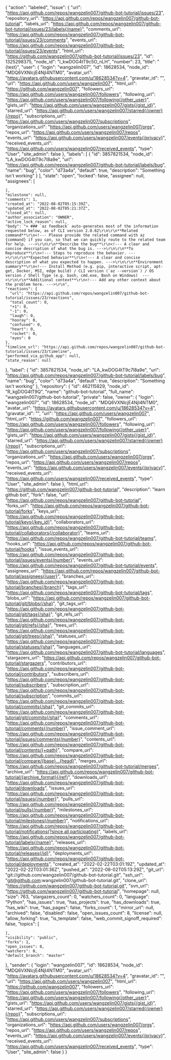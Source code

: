 {
  "action": "labeled",
  "issue": {
    "url": "https://api.github.com/repos/wangzelin007/github-bot-tutorial/issues/23",
    "repository_url": "https://api.github.com/repos/wangzelin007/github-bot-tutorial",
    "labels_url": "https://api.github.com/repos/wangzelin007/github-bot-tutorial/issues/23/labels{/name}",
    "comments_url": "https://api.github.com/repos/wangzelin007/github-bot-tutorial/issues/23/comments",
    "events_url": "https://api.github.com/repos/wangzelin007/github-bot-tutorial/issues/23/events",
    "html_url": "https://github.com/wangzelin007/github-bot-tutorial/issues/23",
    "id": 1325298375,
    "node_id": "I_kwDOG4tT9c5O_nLH",
    "number": 23,
    "title": "{test}",
    "user": {
      "login": "wangzelin007",
      "id": 18628534,
      "node_id": "MDQ6VXNlcjE4NjI4NTM0",
      "avatar_url": "https://avatars.githubusercontent.com/u/18628534?v=4",
      "gravatar_id": "",
      "url": "https://api.github.com/users/wangzelin007",
      "html_url": "https://github.com/wangzelin007",
      "followers_url": "https://api.github.com/users/wangzelin007/followers",
      "following_url": "https://api.github.com/users/wangzelin007/following{/other_user}",
      "gists_url": "https://api.github.com/users/wangzelin007/gists{/gist_id}",
      "starred_url": "https://api.github.com/users/wangzelin007/starred{/owner}{/repo}",
      "subscriptions_url": "https://api.github.com/users/wangzelin007/subscriptions",
      "organizations_url": "https://api.github.com/users/wangzelin007/orgs",
      "repos_url": "https://api.github.com/users/wangzelin007/repos",
      "events_url": "https://api.github.com/users/wangzelin007/events{/privacy}",
      "received_events_url": "https://api.github.com/users/wangzelin007/received_events",
      "type": "User",
      "site_admin": false
    },
    "labels": [
      {
        "id": 3857821534,
        "node_id": "LA_kwDOG4tT9c7l8a9e",
        "url": "https://api.github.com/repos/wangzelin007/github-bot-tutorial/labels/bug",
        "name": "bug",
        "color": "d73a4a",
        "default": true,
        "description": "Something isn't working"
      }
    ],
    "state": "open",
    "locked": false,
    "assignee": null,
    "assignees": [

    ],
    "milestone": null,
    "comments": 1,
    "created_at": "2022-08-02T05:15:39Z",
    "updated_at": "2022-08-02T05:21:37Z",
    "closed_at": null,
    "author_association": "OWNER",
    "active_lock_reason": null,
    "body": "> ### `az feedback` auto-generates most of the information requested below, as of CLI version 2.0.62\r\n\r\n**Related command**\r\n<!--- Please provide the related command with az {command} if you can, so that we can quickly route to the related team for help. --->\r\n\r\n**Describe the bug**\r\n<!--- A clear and concise description of what the bug is. --->\r\n\r\n**To Reproduce**\r\n<!--- Steps to reproduce the behavior. --->\r\n\r\n**Expected behavior**\r\n<!--- A clear and concise description of what you expected to happen. --->\r\n\r\n**Environment summary**\r\n<!--- Install Method (e.g. pip, interactive script, apt-get, Docker, MSI, edge build) / CLI version (`az --version`) / OS version / Shell Type (e.g. bash, cmd.exe, Bash on Windows)  --->\r\n\r\n**Additional context**\r\n<!--- Add any other context about the problem here. --->\r\n",
    "reactions": {
      "url": "https://api.github.com/repos/wangzelin007/github-bot-tutorial/issues/23/reactions",
      "total_count": 0,
      "+1": 0,
      "-1": 0,
      "laugh": 0,
      "hooray": 0,
      "confused": 0,
      "heart": 0,
      "rocket": 0,
      "eyes": 0
    },
    "timeline_url": "https://api.github.com/repos/wangzelin007/github-bot-tutorial/issues/23/timeline",
    "performed_via_github_app": null,
    "state_reason": null
  },
  "label": {
    "id": 3857821534,
    "node_id": "LA_kwDOG4tT9c7l8a9e",
    "url": "https://api.github.com/repos/wangzelin007/github-bot-tutorial/labels/bug",
    "name": "bug",
    "color": "d73a4a",
    "default": true,
    "description": "Something isn't working"
  },
  "repository": {
    "id": 462115829,
    "node_id": "R_kgDOG4tT9Q",
    "name": "github-bot-tutorial",
    "full_name": "wangzelin007/github-bot-tutorial",
    "private": false,
    "owner": {
      "login": "wangzelin007",
      "id": 18628534,
      "node_id": "MDQ6VXNlcjE4NjI4NTM0",
      "avatar_url": "https://avatars.githubusercontent.com/u/18628534?v=4",
      "gravatar_id": "",
      "url": "https://api.github.com/users/wangzelin007",
      "html_url": "https://github.com/wangzelin007",
      "followers_url": "https://api.github.com/users/wangzelin007/followers",
      "following_url": "https://api.github.com/users/wangzelin007/following{/other_user}",
      "gists_url": "https://api.github.com/users/wangzelin007/gists{/gist_id}",
      "starred_url": "https://api.github.com/users/wangzelin007/starred{/owner}{/repo}",
      "subscriptions_url": "https://api.github.com/users/wangzelin007/subscriptions",
      "organizations_url": "https://api.github.com/users/wangzelin007/orgs",
      "repos_url": "https://api.github.com/users/wangzelin007/repos",
      "events_url": "https://api.github.com/users/wangzelin007/events{/privacy}",
      "received_events_url": "https://api.github.com/users/wangzelin007/received_events",
      "type": "User",
      "site_admin": false
    },
    "html_url": "https://github.com/wangzelin007/github-bot-tutorial",
    "description": "learn github bot",
    "fork": false,
    "url": "https://api.github.com/repos/wangzelin007/github-bot-tutorial",
    "forks_url": "https://api.github.com/repos/wangzelin007/github-bot-tutorial/forks",
    "keys_url": "https://api.github.com/repos/wangzelin007/github-bot-tutorial/keys{/key_id}",
    "collaborators_url": "https://api.github.com/repos/wangzelin007/github-bot-tutorial/collaborators{/collaborator}",
    "teams_url": "https://api.github.com/repos/wangzelin007/github-bot-tutorial/teams",
    "hooks_url": "https://api.github.com/repos/wangzelin007/github-bot-tutorial/hooks",
    "issue_events_url": "https://api.github.com/repos/wangzelin007/github-bot-tutorial/issues/events{/number}",
    "events_url": "https://api.github.com/repos/wangzelin007/github-bot-tutorial/events",
    "assignees_url": "https://api.github.com/repos/wangzelin007/github-bot-tutorial/assignees{/user}",
    "branches_url": "https://api.github.com/repos/wangzelin007/github-bot-tutorial/branches{/branch}",
    "tags_url": "https://api.github.com/repos/wangzelin007/github-bot-tutorial/tags",
    "blobs_url": "https://api.github.com/repos/wangzelin007/github-bot-tutorial/git/blobs{/sha}",
    "git_tags_url": "https://api.github.com/repos/wangzelin007/github-bot-tutorial/git/tags{/sha}",
    "git_refs_url": "https://api.github.com/repos/wangzelin007/github-bot-tutorial/git/refs{/sha}",
    "trees_url": "https://api.github.com/repos/wangzelin007/github-bot-tutorial/git/trees{/sha}",
    "statuses_url": "https://api.github.com/repos/wangzelin007/github-bot-tutorial/statuses/{sha}",
    "languages_url": "https://api.github.com/repos/wangzelin007/github-bot-tutorial/languages",
    "stargazers_url": "https://api.github.com/repos/wangzelin007/github-bot-tutorial/stargazers",
    "contributors_url": "https://api.github.com/repos/wangzelin007/github-bot-tutorial/contributors",
    "subscribers_url": "https://api.github.com/repos/wangzelin007/github-bot-tutorial/subscribers",
    "subscription_url": "https://api.github.com/repos/wangzelin007/github-bot-tutorial/subscription",
    "commits_url": "https://api.github.com/repos/wangzelin007/github-bot-tutorial/commits{/sha}",
    "git_commits_url": "https://api.github.com/repos/wangzelin007/github-bot-tutorial/git/commits{/sha}",
    "comments_url": "https://api.github.com/repos/wangzelin007/github-bot-tutorial/comments{/number}",
    "issue_comment_url": "https://api.github.com/repos/wangzelin007/github-bot-tutorial/issues/comments{/number}",
    "contents_url": "https://api.github.com/repos/wangzelin007/github-bot-tutorial/contents/{+path}",
    "compare_url": "https://api.github.com/repos/wangzelin007/github-bot-tutorial/compare/{base}...{head}",
    "merges_url": "https://api.github.com/repos/wangzelin007/github-bot-tutorial/merges",
    "archive_url": "https://api.github.com/repos/wangzelin007/github-bot-tutorial/{archive_format}{/ref}",
    "downloads_url": "https://api.github.com/repos/wangzelin007/github-bot-tutorial/downloads",
    "issues_url": "https://api.github.com/repos/wangzelin007/github-bot-tutorial/issues{/number}",
    "pulls_url": "https://api.github.com/repos/wangzelin007/github-bot-tutorial/pulls{/number}",
    "milestones_url": "https://api.github.com/repos/wangzelin007/github-bot-tutorial/milestones{/number}",
    "notifications_url": "https://api.github.com/repos/wangzelin007/github-bot-tutorial/notifications{?since,all,participating}",
    "labels_url": "https://api.github.com/repos/wangzelin007/github-bot-tutorial/labels{/name}",
    "releases_url": "https://api.github.com/repos/wangzelin007/github-bot-tutorial/releases{/id}",
    "deployments_url": "https://api.github.com/repos/wangzelin007/github-bot-tutorial/deployments",
    "created_at": "2022-02-22T03:01:19Z",
    "updated_at": "2022-02-22T03:01:36Z",
    "pushed_at": "2022-08-02T05:13:29Z",
    "git_url": "git://github.com/wangzelin007/github-bot-tutorial.git",
    "ssh_url": "git@github.com:wangzelin007/github-bot-tutorial.git",
    "clone_url": "https://github.com/wangzelin007/github-bot-tutorial.git",
    "svn_url": "https://github.com/wangzelin007/github-bot-tutorial",
    "homepage": null,
    "size": 763,
    "stargazers_count": 0,
    "watchers_count": 0,
    "language": "Python",
    "has_issues": true,
    "has_projects": true,
    "has_downloads": true,
    "has_wiki": true,
    "has_pages": false,
    "forks_count": 1,
    "mirror_url": null,
    "archived": false,
    "disabled": false,
    "open_issues_count": 8,
    "license": null,
    "allow_forking": true,
    "is_template": false,
    "web_commit_signoff_required": false,
    "topics": [

    ],
    "visibility": "public",
    "forks": 1,
    "open_issues": 8,
    "watchers": 0,
    "default_branch": "master"
  },
  "sender": {
    "login": "wangzelin007",
    "id": 18628534,
    "node_id": "MDQ6VXNlcjE4NjI4NTM0",
    "avatar_url": "https://avatars.githubusercontent.com/u/18628534?v=4",
    "gravatar_id": "",
    "url": "https://api.github.com/users/wangzelin007",
    "html_url": "https://github.com/wangzelin007",
    "followers_url": "https://api.github.com/users/wangzelin007/followers",
    "following_url": "https://api.github.com/users/wangzelin007/following{/other_user}",
    "gists_url": "https://api.github.com/users/wangzelin007/gists{/gist_id}",
    "starred_url": "https://api.github.com/users/wangzelin007/starred{/owner}{/repo}",
    "subscriptions_url": "https://api.github.com/users/wangzelin007/subscriptions",
    "organizations_url": "https://api.github.com/users/wangzelin007/orgs",
    "repos_url": "https://api.github.com/users/wangzelin007/repos",
    "events_url": "https://api.github.com/users/wangzelin007/events{/privacy}",
    "received_events_url": "https://api.github.com/users/wangzelin007/received_events",
    "type": "User",
    "site_admin": false
  }
}